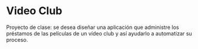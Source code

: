 # Video Club

Proyecto de clase: se desea diseñar una aplicación que administre los préstamos de las películas de un vídeo club y así ayudarlo a automatizar su proceso.